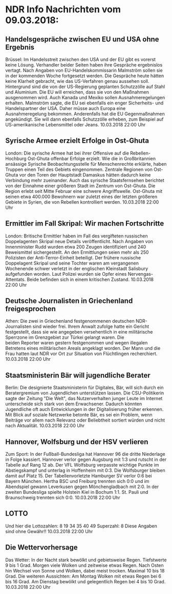 # NDR Info Nachrichten vom 09.03.2018:


## Handelsgespräche zwischen EU und USA ohne Ergebnis
Brüssel:	Im Handelsstreit zwischen den USA und der EU gibt es vorerst keine Lösung. Verhandler beider Seiten haben ihre Gespräche ergebnislos vertagt. Nach Angaben von EU-Handelskommissarin Malmström sollen sie in der kommenden Woche fortgesetzt werden. Die Gespräche heute hätten keine Klarheit gebracht, wie das US-Verfahren genau aussehen soll. Hintergrund sind die von der US-Regierung geplanten Schutzzölle auf Stahl und Aluminium. Die EU will erreichen, dass sie von den Maßnahmen ausgenommen wird. Auch Kanada und Mexiko sollen Ausnahmeregelungen erhalten. Malmström sagte, die EU sei ebenfalls ein enger Sicherheits- und Handelspartner der USA. Daher müsse auch Europa eine Ausnahmeregelung bekommen. Anderenfalls hat die EU Gegenmaßnahmen angekündigt. Sie will dann ebenfalls Schutzzölle erheben, zum Beispiel auf US-amerikanische Lebensmittel oder Jeans. 10.03.2018 22:00 Uhr 

## Syrische Armee erzielt Erfolge in Ost-Ghuta
London:	Die syrische Armee hat bei ihrer Offensive auf die Rebellen-Hochburg Ost-Ghuta offenbar Erfolge erzielt. Wie die in Großbritannien ansässige Syrische Beobachtungsstelle für Menschenrechte erklärte, haben Truppen einen Teil des Gebiets eingenommen. Zentrale Regionen von Ost-Ghuta vor den Toren der Hauptstadt Damaskus hätten dadurch keine Verbindung mehr zueinander. Auch das syrische Staatsfernsehen berichtet von der Einnahme einer größeren Stadt im Zentrum von Ost-Ghuta. Die Region erlebt seit Mitte Februar eine schwere Angriffswelle. Ost-Ghuta mit seinen etwa 400.000 Bewohnern war zuletzt eines der letzten größeren Gebiete in Syrien, die von Rebellen kontrolliert werden. 10.03.2018 22:00 Uhr 

## Ermittler im Fall Skripal: Wir machen Fortschritte
London:	Britische Ermittler haben im Fall des vergifteten russischen Doppelagenten Skripal neue Details veröffentlicht. Nach Angaben von Innenminister Rudd wurden etwa 200 Zeugen identifiziert und 240 Beweismittel sichergestellt. An den Ermittlungen seien mehr als 250 Polizisten der Anti-Terror-Einheit beteiligt. Der frühere russische Doppelagent Skripal und seine Tochter waren am vergangenen Wochenende schwer verletzt in der englischen Kleinstadt Salisbury aufgefunden worden. Laut Polizei wurden sie Opfer eines Nervengas-Attentats. Beide befinden sich in einem kritischen Zustand. 10.03.2018 22:00 Uhr 

## Deutsche Journalisten in Griechenland freigesprochen
Athen: Die zwei in Griechenland festgenommenen deutschen NDR-Journalisten sind wieder frei. Ihrem Anwalt zufolge hatte ein Gericht festgestellt, dass sie wie angegeben versehentlich in eine militärische Sperrzone im Grenzgebiet zur Türkei gelangt waren. Die beiden Reporter waren gestern festgenommen und wegen illegalen Betretens eines militärischen Areals angeklagt worden. Der Mann und die Frau hatten laut NDR vor Ort zur Situation von Flüchtlingen recherchiert. 10.03.2018 22:00 Uhr 

## Staatsministerin Bär will jugendliche Berater
Berlin: 	Die designierte Staatsministerin für Digitales, Bär, will sich durch ein Beratergremium von Jugendlichen unterstützen lassen. Die CSU-Politikerin sagte der Zeitung "Die Welt", das Nutzerverhalten junger Leute im Internet unterscheide sich stark von dem Erwachsener. Dadurch könnten Jugendliche oft auch Entwicklungen in der Digitalisierung früher erkennen. Mit Blick auf soziale Netzwerke betonte Bär, es sei ein Problem, wenn Beiträge vor allem nach Relevanz oder Beliebtheit sortiert würden und nicht nach Aktualität. 10.03.2018 22:00 Uhr 

## Hannover, Wolfsburg und der HSV verlieren
Zum Sport: In der Fußball-Bundesliga hat Hannover 96 die dritte Niederlage in Folge kassiert. Hannover verlor gegen Augsburg mit 1:3 und rutscht in der Tabelle auf Rang 12 ab. Der VFL Wolfsburg verpasste wichtige Punkte im Abstiegskampf und unterlag in Hoffenheim mit 0:3. Die Wolfsburger bleiben damit auf Platz 15. Der Tabellenvorletzte Hamburger SV verlor 0:6 bei Bayern München. Hertha BSC und Freiburg trennten sich 0:0 und im Abendspiel gewann Leverkusen gegen Mönchengladbach mit 2:0. In der zweiten Bundesliga spielte Holstein Kiel in Bochum 1:1. St. Pauli und Braunschweig trennten sich 0:0. 10.03.2018 22:00 Uhr 

## LOTTO
Und hier die Lottozahlen:
8		19		34		35		40		49
Superzahl:		8 Diese Angaben sind ohne Gewähr!! 10.03.2018 22:00 Uhr 

## Die Wettervorhersage
Das Wetter: In der Nacht stark bewölkt und gebietsweise Regen. Tiefstwerte 9 bis 1 Grad. Morgen viele Wolken und zeitweise etwas Regen. Nach Osten hin Wechsel von Sonne und Wolken, dabei meist trocken. Maximal 10 bis 18 Grad. Die weiteren Aussichten: Am Montag Wolken mit etwas Regen bei 6 bis 16 Grad. Am Dienstag bewölkt und gelegentlich Regen bei 4 bis 10 Grad. 10.03.2018 22:00 Uhr 
